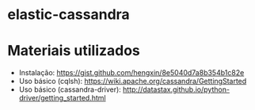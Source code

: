 # elastic-cassandra


# Materiais utilizados

 - Instalação: https://gist.github.com/hengxin/8e5040d7a8b354b1c82e
 - Uso básico (cqlsh): https://wiki.apache.org/cassandra/GettingStarted
 - Uso básico (cassandra-driver): http://datastax.github.io/python-driver/getting_started.html
